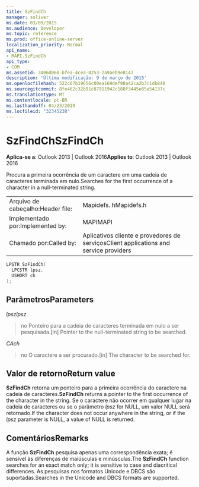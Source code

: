 ```yaml
---
title: SzFindCh
manager: soliver
ms.date: 03/09/2015
ms.audience: Developer
ms.topic: reference
ms.prod: office-online-server
localization_priority: Normal
api_name:
- MAPI.SzFindCh
api_type:
- COM
ms.assetid: 3406d060-bfea-4cea-8253-2a9aeb9e8147
description: 'Última modificação: 9 de março de 2015'
ms.openlocfilehash: 522c67b19656c00ea169def98a42ca2b3c1db840
ms.sourcegitcommit: 8fe462c32b91c87911942c188f3445e85a54137c
ms.translationtype: MT
ms.contentlocale: pt-BR
ms.lasthandoff: 04/23/2019
ms.locfileid: "32345238"
---
```

# <a name="szfindch"></a><span data-ttu-id="e7829-103">SzFindCh</span><span class="sxs-lookup"><span data-stu-id="e7829-103">SzFindCh</span></span>
 
<span data-ttu-id="e7829-104">**Aplica-se a**: Outlook 2013 | Outlook 2016</span><span class="sxs-lookup"><span data-stu-id="e7829-104">**Applies to**: Outlook 2013 | Outlook 2016</span></span> 
  
<span data-ttu-id="e7829-105">Procura a primeira ocorrência de um caractere em uma cadeia de caracteres terminada em nulo.</span><span class="sxs-lookup"><span data-stu-id="e7829-105">Searches for the first occurrence of a character in a null-terminated string.</span></span> 
  
|||
|:-----|:-----|
|<span data-ttu-id="e7829-106">Arquivo de cabeçalho:</span><span class="sxs-lookup"><span data-stu-id="e7829-106">Header file:</span></span>  <br/> |<span data-ttu-id="e7829-107">Mapidefs. h</span><span class="sxs-lookup"><span data-stu-id="e7829-107">Mapidefs.h</span></span>  <br/> |
|<span data-ttu-id="e7829-108">Implementado por:</span><span class="sxs-lookup"><span data-stu-id="e7829-108">Implemented by:</span></span>  <br/> |<span data-ttu-id="e7829-109">MAPI</span><span class="sxs-lookup"><span data-stu-id="e7829-109">MAPI</span></span>  <br/> |
|<span data-ttu-id="e7829-110">Chamado por:</span><span class="sxs-lookup"><span data-stu-id="e7829-110">Called by:</span></span>  <br/> |<span data-ttu-id="e7829-111">Aplicativos cliente e provedores de serviços</span><span class="sxs-lookup"><span data-stu-id="e7829-111">Client applications and service providers</span></span>  <br/> |
   
```cpp
LPSTR SzFindCh(
  LPCSTR lpsz,
  USHORT ch
);
```

## <a name="parameters"></a><span data-ttu-id="e7829-112">Parâmetros</span><span class="sxs-lookup"><span data-stu-id="e7829-112">Parameters</span></span>

<span data-ttu-id="e7829-113">_lpsz_</span><span class="sxs-lookup"><span data-stu-id="e7829-113">_lpsz_</span></span>
  
> <span data-ttu-id="e7829-114">no Ponteiro para a cadeia de caracteres terminada em nulo a ser pesquisada.</span><span class="sxs-lookup"><span data-stu-id="e7829-114">[in] Pointer to the null-terminated string to be searched.</span></span> 
    
<span data-ttu-id="e7829-115">_CA_</span><span class="sxs-lookup"><span data-stu-id="e7829-115">_ch_</span></span>
  
> <span data-ttu-id="e7829-116">no O caractere a ser procurado.</span><span class="sxs-lookup"><span data-stu-id="e7829-116">[in] The character to be searched for.</span></span>
    
## <a name="return-value"></a><span data-ttu-id="e7829-117">Valor de retorno</span><span class="sxs-lookup"><span data-stu-id="e7829-117">Return value</span></span>

<span data-ttu-id="e7829-118">**SzFindCh** retorna um ponteiro para a primeira ocorrência do caractere na cadeia de caracteres.</span><span class="sxs-lookup"><span data-stu-id="e7829-118">**SzFindCh** returns a pointer to the first occurrence of the character in the string.</span></span> <span data-ttu-id="e7829-119">Se o caractere não ocorrer em qualquer lugar na cadeia de caracteres ou se o parâmetro _lpsz_ for NULL, um valor NULL será retornado.</span><span class="sxs-lookup"><span data-stu-id="e7829-119">If the character does not occur anywhere in the string, or if the  _lpsz_ parameter is NULL, a value of NULL is returned.</span></span> 
  
## <a name="remarks"></a><span data-ttu-id="e7829-120">Comentários</span><span class="sxs-lookup"><span data-stu-id="e7829-120">Remarks</span></span>

<span data-ttu-id="e7829-121">A função **SzFindCh** pesquisa apenas uma correspondência exata; é sensível às diferenças de maiúsculas e minúsculas.</span><span class="sxs-lookup"><span data-stu-id="e7829-121">The **SzFindCh** function searches for an exact match only; it is sensitive to case and diacritical differences.</span></span> <span data-ttu-id="e7829-122">As pesquisas nos formatos Unicode e DBCS são suportadas.</span><span class="sxs-lookup"><span data-stu-id="e7829-122">Searches in the Unicode and DBCS formats are supported.</span></span> 
  

